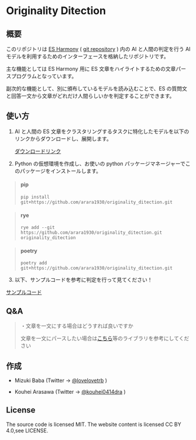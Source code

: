 # Originality Ditection

## 概要

このリポジトリは [ES Harmony](https://es-harmony.vercel.app/) ( [git repository](https://github.com/lovelovetrb/ES_Harmony) ) 内の AI と人間の判定を行う AI モデルを利用するためのインターフェースを格納したリポジトリです。

主な機能としては ES Harmony 用に ES 文章をハイライトするための文章パースプログラムとなっています。

副次的な機能として、別に頒布しているモデルを読み込むことで、ES の質問文と回答一文から文章がどれだけ人間らしいかを判定することができます。

## 使い方

1. AI と人間の ES 文章をクラスタリングするタスクに特化したモデルを以下のリンクからダウンロードし、展開します。

   [ダウンロードリンク](https://www.dropbox.com/scl/fo/l2nl14cemund13xy0xzmb/h?rlkey=ba2kfqnnaymnk8je43z4tlxi9&dl=1)

2. Python の仮想環境を作成し、お使いの python パッケージマネージャーでこのパッケージをインストールします。

> #### pip
>
> ```
> pip install git+https://github.com/arara1930/originality_ditection.git
> ```

> #### rye
>
> ```
> rye add --git https://github.com/arara1930/originality_ditection.git originality_ditection
> ```

> #### poetry
>
> ```
> poetry add git+https://github.com/arara1930/originality_ditection.git
> ```

3. 以下、サンプルコードを参考に判定を行って見てください！

[サンプルコード](https://github.com/arara1930/originality_ditection/blob/main/detector_sample.py)

## Q&A

> ・文章を一文にする場合はどうすれば良いですか
>
> 文章を一文にパースしたい場合は[こちら](https://github.com/wwwcojp/ja_sentence_segmenter)等のライブラリを参考にしてください

## 作成

- Mizuki Baba (Twitter -> [@lovelovetrb](https://twitter.com/lovelovetrb) )

- Kouhei Arasawa (Twitter -> [@kouhei0414dra](https://twitter.com/kohei0414dra) )

## License

The source code is licensed MIT. The website content is licensed CC BY 4.0,see LICENSE.
